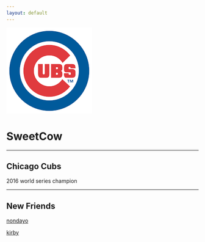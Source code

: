 ```yaml
---
layout: default
---
```


![avatar](CUBS.png)

# SweetCow

- - -

## Chicago Cubs
2016 world series champion 


- - -

## New Friends

[nondayo](https://nondayo.github.io/myrepo/)

[kirby](https://zbryikt.github.io/myrepo2/)

